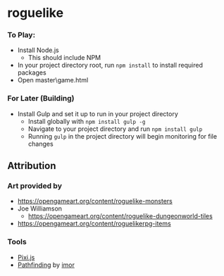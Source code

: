 # roguelike #

### To Play: ###
- Install Node.js
  - This should include NPM
- In your project directory root, run `npm install` to install required packages
- Open master\game.html

### For Later (Building) ###
- Install Gulp and set it up to run in your project directory
  - Install globally with `npm install gulp -g`
  - Navigate to your project directory and run `npm install gulp`
  - Running `gulp` in the project directory will begin monitoring for file changes

## Attribution ##

### Art provided by ###
- https://opengameart.org/content/roguelike-monsters
- Joe Williamson
  - https://opengameart.org/content/roguelike-dungeonworld-tiles
- https://opengameart.org/content/roguelikerpg-items

### Tools ###
- [Pixi.js](http://pixijs.com)
- [Pathfinding](https://www.npmjs.com/package/pathfinding) by [imor](https://github.com/imor)
